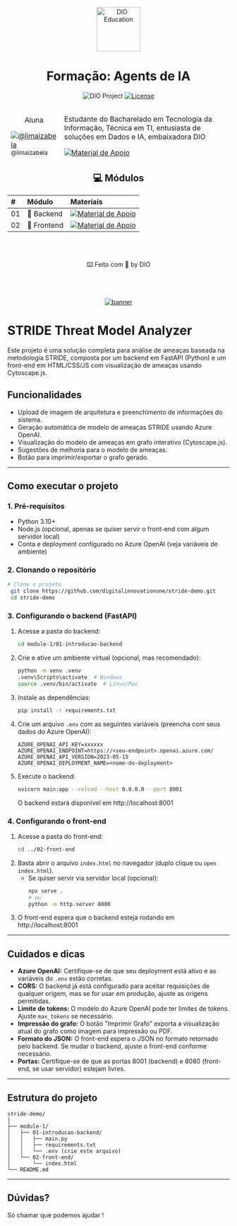 <!--START_SECTION:header-->
<div align="center">
  <p align="center">
    <img 
      alt="DIO Education" 
      src="./.github/assets/logo.webp" 
      width="100px" 
    />
    <h1>Formação: Agents de IA</h1>
  </p>
</div>
<!--END_SECTION:header-->

<p align="center">
  <img src="https://img.shields.io/static/v1?label=DIO&message=Education&color=E94D5F&labelColor=202024" alt="DIO Project" />
  <a href="LICENSE"><img  src="https://img.shields.io/static/v1?label=License&message=MIT&color=E94D5F&labelColor=202024" alt="License"></a>
</p>

<!--  -->
<table align="center">
<thead>
  <tr>
    <td>
        <p align="center">Aluna</p>
        <a href="https://github.com/limaizabela">
        <img src="[https://avatars.githubusercontent.com/u/1692867?s=400&u=b408cc35aea6b0b2cd69ba3745dbd134edd7ac8a&v=4](https://avatars.githubusercontent.com/u/91274370?s=96&v=4)" alt="@limaizabela"><br>
        <sub>@limaizabela</sub>
      </a>
    </td>
    <td colspan="3">
    <p>Estudante do Bacharelado em Tecnologia da Informação, Técnica em TI, entusiasta de soluções em Dados e IA, embaixadora DIO</p>
      <a 
      href="https://www.linkedin.com/in/izabelalima/"  
      align="center">
           <img 
            align="center" 
            alt="Material de Apoio" 
            src="https://img.shields.io/badge/LinkedIn-0077B5?style=for-the-badge&logo=linkedin&logoColor=white"
            >
        </a>
    </td>
  </tr>
</thead>
</table>
<!--  -->

<div align="center">
  <h2>💻 Módulos</h2>
</div>

<div align="center">
<table>
  <thead>
    <tr align="left">
      <th>#</th>
      <th>Módulo</th>
      <th>Materiais</th>
    </tr>
  </thead>
  <tbody align="left">
    <tr>
      <td>01</td>
      <td>📁 Backend</td>
      <td align="center">
        <a href="https://learn.microsoft.com/pt-br/azure/security/develop/threat-modeling-tool-threats">
           <img 
              align="center" 
              alt="Material de Apoio" 
              src="https://img.shields.io/badge/Ver%20Material-E94D5F?style=for-the-badge"
            >
        </a>
      </td>
    </tr>
    <tr>
      <td>02</td>
      <td>📁 Frontend</td>
      <td align="center">
        <a href="https://js.cytoscape.org/">
           <img 
            align="center" 
            alt="Material de Apoio" 
            src="https://img.shields.io/badge/Ver%20Material-E94D5F?style=for-the-badge"
            >
        </a>
      </td>
    </tr>
  </tbody>
  <tfoot></tfoot>
</table>
</div>

<!--START_SECTION:footer-->
<br/>
<br/>
<p align="center">
  ⌨️ Feito com 💜 by DIO
</p>

<br />
<br />

<p align="center">
  <a href="https://www.dio.me/" target="_blank">
    <img align="center" src="./.github/assets/footer.png" alt="banner"/>
  </a>
</p>

<!--END_SECTION:footer-->
# STRIDE Threat Model Analyzer

Este projeto é uma solução completa para análise de ameaças baseada na metodologia STRIDE, composta por um backend em FastAPI (Python) e um front-end em HTML/CSS/JS com visualização de ameaças usando Cytoscape.js.

## Funcionalidades
- Upload de imagem de arquitetura e preenchimento de informações do sistema.
- Geração automática de modelo de ameaças STRIDE usando Azure OpenAI.
- Visualização do modelo de ameaças em grafo interativo (Cytoscape.js).
- Sugestões de melhoria para o modelo de ameaças.
- Botão para imprimir/exportar o grafo gerado.

---

## Como executar o projeto

### 1. Pré-requisitos
- Python 3.10+
- Node.js (opcional, apenas se quiser servir o front-end com algum servidor local)
- Conta e deployment configurado no Azure OpenAI (veja variáveis de ambiente)

### 2. Clonando o repositório

```bash
# Clone o projeto
 git clone https://github.com/digitalinnovationone/stride-demo.git
 cd stride-demo
```

### 3. Configurando o backend (FastAPI)

1. Acesse a pasta do backend:
   ```bash
   cd module-1/01-introducao-backend
   ```
2. Crie e ative um ambiente virtual (opcional, mas recomendado):
   ```bash
   python -m venv .venv
   .venv\Scripts\activate  # Windows
   source .venv/bin/activate  # Linux/Mac
   ```
3. Instale as dependências:
   ```bash
   pip install -r requirements.txt
   ```
4. Crie um arquivo `.env` com as seguintes variáveis (preencha com seus dados do Azure OpenAI):
   ```env
   AZURE_OPENAI_API_KEY=xxxxxx
   AZURE_OPENAI_ENDPOINT=https://<seu-endpoint>.openai.azure.com/
   AZURE_OPENAI_API_VERSION=2023-05-15
   AZURE_OPENAI_DEPLOYMENT_NAME=<nome-do-deployment>
   ```
5. Execute o backend:
   ```bash
   uvicorn main:app --reload --host 0.0.0.0 --port 8001
   ```
   O backend estará disponível em http://localhost:8001

### 4. Configurando o front-end

1. Acesse a pasta do front-end:
   ```bash
   cd ../02-front-end
   ```
2. Basta abrir o arquivo `index.html` no navegador (duplo clique ou `open index.html`).
   - Se quiser servir via servidor local (opcional):
     ```bash
     npx serve .
     # ou
     python -m http.server 8080
     ```
3. O front-end espera que o backend esteja rodando em http://localhost:8001

---

## Cuidados e dicas
- **Azure OpenAI:** Certifique-se de que seu deployment está ativo e as variáveis do `.env` estão corretas.
- **CORS:** O backend já está configurado para aceitar requisições de qualquer origem, mas se for usar em produção, ajuste as origens permitidas.
- **Limite de tokens:** O modelo do Azure OpenAI pode ter limites de tokens. Ajuste `max_tokens` se necessário.
- **Impressão do grafo:** O botão "Imprimir Grafo" exporta a visualização atual do grafo como imagem para impressão ou PDF.
- **Formato do JSON:** O front-end espera o JSON no formato retornado pelo backend. Se mudar o backend, ajuste o front-end conforme necessário.
- **Portas:** Certifique-se de que as portas 8001 (backend) e 8080 (front-end, se usar servidor) estejam livres.

---

## Estrutura do projeto
```
stride-demo/
│
├── module-1/
│   ├── 01-introducao-backend/
│   │   ├── main.py
│   │   ├── requirements.txt
│   │   └── .env (crie este arquivo)
│   └── 02-front-end/
│       └── index.html
└── README.md
```

---

## Dúvidas?
Só chamar que podemos ajudar ! 
